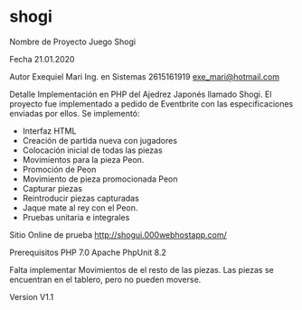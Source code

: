 # shogi
Nombre de Proyecto
Juego Shogi

Fecha
21.01.2020

Autor
Exequiel Mari
Ing. en Sistemas
2615161919
exe_mari@hotmail.com

Detalle
Implementación en PHP del Ajedrez Japonés llamado Shogi. El proyecto fue implementado a pedido de Eventbrite con las especificaciones enviadas por ellos. Se implementó:
- Interfaz HTML
- Creación de partida nueva con jugadores
- Colocación inicial de todas las piezas
- Movimientos para la pieza Peon.
- Promoción de Peon
- Movimiento de pieza promocionada Peon
- Capturar piezas
- Reintroducir piezas capturadas
- Jaque mate al rey con el Peon.
- Pruebas unitaria e integrales

Sitio Online de prueba
http://shogui.000webhostapp.com/

Prerequisitos
PHP 7.0 
Apache
PhpUnit 8.2

Falta implementar
Movimientos de el resto de las piezas. Las piezas se encuentran en el tablero, pero no pueden moverse.

Version
V1.1



